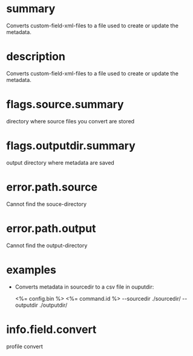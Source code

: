 # summary

Converts custom-field-xml-files to a file used to create or update the metadata.

# description

Converts custom-field-xml-files to a file used to create or update the metadata.

# flags.source.summary

directory where source files you convert are stored

# flags.outputdir.summary

output directory where metadata are saved

# error.path.source

Cannot find the souce-directory

# error.path.output

Cannot find the output-directory

# examples

- Converts metadata in sourcedir to a csv file in ouputdir:

  <%= config.bin %> <%= command.id %> --sourcedir ./sourcedir/ --outputdir ./outputdir/

# info.field.convert

profile convert
